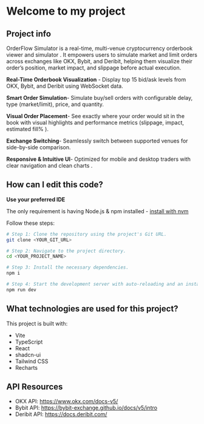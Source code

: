 # Welcome to my project

## Project info
OrderFlow Simulator is a real-time, multi-venue cryptocurrency orderbook viewer and simulator . It empowers users to simulate market and limit orders across exchanges like OKX, Bybit, and Deribit, helping them visualize their order’s position, market impact, and slippage before actual execution.

**Real-Time Orderbook Visualization** - 
Display top 15 bid/ask levels from OKX, Bybit, and Deribit using WebSocket data.

**Smart Order Simulation**-
Simulate buy/sell orders with configurable delay, type (market/limit), price, and quantity.

**Visual Order Placement**-
See exactly where your order would sit in the book with visual highlights and performance metrics (slippage, impact, estimated fill% ).

**Exchange Switching**-
Seamlessly switch between supported venues for side-by-side comparison.

**Responsive & Intuitive UI**-
Optimized for mobile and desktop traders with clear navigation and clean charts .

## How can I edit this code?

**Use your preferred IDE**

The only requirement is having Node.js & npm installed - [install with nvm](https://github.com/nvm-sh/nvm#installing-and-updating)

Follow these steps:

```sh
# Step 1: Clone the repository using the project's Git URL.
git clone <YOUR_GIT_URL>

# Step 2: Navigate to the project directory.
cd <YOUR_PROJECT_NAME>

# Step 3: Install the necessary dependencies.
npm i

# Step 4: Start the development server with auto-reloading and an instant preview.
npm run dev
```


## What technologies are used for this project?

This project is built with:

- Vite
- TypeScript
- React
- shadcn-ui
- Tailwind CSS
- Recharts

## API Resources
- OKX API: https://www.okx.com/docs-v5/
- Bybit API: https://bybit-exchange.github.io/docs/v5/intro
- Deribit API: https://docs.deribit.com/

